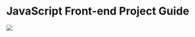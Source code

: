 # JavaScript Front-end Project Guide
<img src="https://user-images.githubusercontent.com/52479435/90970986-597c2100-e546-11ea-8a53-6db49bf114b6.jpg"></img>
